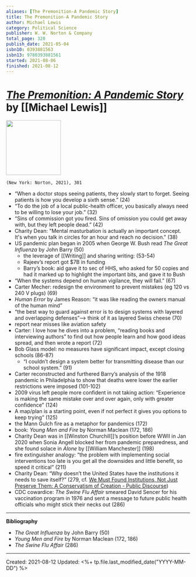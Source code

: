 ```yaml
---
aliases: [The Premonition-A Pandemic Story]
title: The Premonition-A Pandemic Story
author: Michael Lewis
category: Political Science
publisher: W. W. Norton & Company
total_page: 320
publish_date: 2021-05-04
isbn10: 0393881563
isbn13: 9780393881561
started: 2021-08-06
finished: 2021-08-12
---
```

# [*The Premonition: A Pandemic Story*](https://www.amazon.com/Premonition-Pandemic-Story-Michael-Lewis/dp/0393881555) by [[Michael Lewis]]

<img src="http://books.google.com/books/content?id=t8kWEAAAQBAJ&printsec=frontcover&img=1&zoom=1&edge=curl&source=gbs_api" width=150>

`(New York: Norton, 2021), 301`

- “When a doctor stops seeing patients, they slowly start to forget. Seeing patients is how you develop a sixth sense.” (24) 
- “To do the job of a local public-health officer, you basically always need to be willing to lose your job.” (32)  
 - “Sins of commission got you fired. Sins of omission you could get away with, but they left people dead.” (42)  
- Charity Dean: "Mental masturbation is actually an important concept. It's when you talk in circles for an hour and reach no decision." (38)
- US pandemic plan began in 2005 when George W. Bush read *The Great Influenza* by John Barry (50)  
	- the leverage of [[Writing]] and sharing writing: (53-54)  
 	- Rajeev’s report got $7B in funding  
 	- Barry’s book: aid gave it to sec of HHS, who asked for 50 copies and had it marked up to highlight the important bits, and gave it to Bush  
- “When the systems depend on human vigilance, they will fail.” (67)  
- Carter Mecher: redesign the environment to prevent mistakes (eg 120 vs 240 V plugs) (69)  
 - *Human Error* by James Reason: “it was like reading the owners manual of the human mind”  
 - “the best way to guard against error is to design systems with layered and overlapping defenses”—> think of it as layered Swiss cheese (70)  
 - report near misses like aviation safety  
- Carter: I love how he dives into a problem, “reading books and interviewing authors” to find out how people learn and how good ideas spread, and then wrote a report (72)  
- Bob Glass model: no measures have significant impact, except closing schools (86-87)  
	- “I couldn’t design a system better for transmitting disease than our school system.” (91)  
- Carter reconstructed and furthered Barry’s analysis of the 1918 pandemic in Philadelphia to show that deaths were lower the earlier restrictions were imposed (101-102)  
- 2009 virus left people more confident in not taking action: “Experience is making the same mistake over and over again, only with greater confidence” (124)  
- A map/plan is a starting point, even if not perfect it gives you options to keep trying” (125)  
- the Mann Gulch fire as a metaphor for pandemics (172)  
 - book: *Young Men and Fire* by Norman Maclean (172, 186)  
- Charity Dean was in [[Winston Churchill]]’s position before WWII in Jan 2020 when Sonia Angell blocked her from pandemic preparedness, and she found solace in *Alone* by [[William Manchester]] (198)  
- fire extinguisher analogy: “the problem with implementing social interventions too late is you get all the downsides and little benefit, so speed it critical” (211)  
- Charity Dean: “Why doesn’t the United States have the institutions it needs to save itself?” (279, cf. [We Must Found Institutions, Not Just Preserve Them: A Conservatism of Creation - Public Discourse](https://www.thepublicdiscourse.com/2021/02/74242/))  
- CDC cowardice: *The Swine Flu Affair* smeared David Sencer for his vaccination program in 1976 and sent a message to future public health officials who might stick their necks out (286)


--- 

**Bibliography**

- *The Great Influenza* by John Barry (50)
- *Young Men and Fire* by Norman Maclean (172, 186)  
- *The Swine Flu Affair* (286)

---
Created: 2021-08-12
Updated: <%+ tp.file.last_modified_date("YYYY-MM-DD") %>
